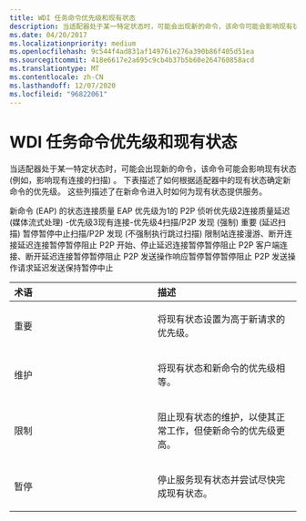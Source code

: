 ```yaml
---
title: WDI 任务命令优先级和现有状态
description: 当适配器处于某一特定状态时，可能会出现新的命令，该命令可能会影响现有状态 (例如，影响现有连接的扫描) 。
ms.date: 04/20/2017
ms.localizationpriority: medium
ms.openlocfilehash: 9c544f4ad831af149761e276a390b86f405d51ea
ms.sourcegitcommit: 418e6617e2a695c9cb4b37b5b60e264760858acd
ms.translationtype: MT
ms.contentlocale: zh-CN
ms.lasthandoff: 12/07/2020
ms.locfileid: "96822061"
---
```

# <a name="wdi-task-command-priority-and-existing-state"></a>WDI 任务命令优先级和现有状态


当适配器处于某一特定状态时，可能会出现新的命令，该命令可能会影响现有状态 (例如，影响现有连接的扫描) 。 下表描述了如何根据适配器中的现有状态确定新命令的优先级。 这些列描述了在新命令进入时如何为现有状态提供服务。

新命令 (EAP) 的状态连接质量 EAP 优先级为1的 P2P 侦听优先级2连接质量延迟 (媒体流式处理) -优先级3现有连接-优先级4扫描/P2P 发现 (强制) 重要 (延迟扫描) 暂停暂停中止扫描/P2P 发现 (不强制执行跳过扫描) 限制站连接漫游、断开连接延迟连接暂停暂停阻止 P2P 开始、停止延迟连接暂停暂停阻止 P2P 客户端连接、断开延迟连接暂停暂停阻止 P2P 发送操作响应暂停暂停暂停阻止 P2P 发送操作请求延迟发送保持暂停中止
 

<table>
<colgroup>
<col width="50%" />
<col width="50%" />
</colgroup>
<thead>
<tr class="header">
<th align="left">术语</th>
<th align="left">描述</th>
</tr>
</thead>
<tbody>
<tr class="odd">
<td align="left"><p>重要</p></td>
<td align="left"><p>将现有状态设置为高于新请求的优先级。</p></td>
</tr>
<tr class="even">
<td align="left"><p>维护</p></td>
<td align="left"><p>将现有状态和新命令的优先级相等。</p></td>
</tr>
<tr class="odd">
<td align="left"><p>限制</p></td>
<td align="left"><p>阻止现有状态的维护，以使其正常工作，但使新命令的优先级更高。</p></td>
</tr>
<tr class="even">
<td align="left"><p>暂停</p></td>
<td align="left"><p>停止服务现有状态并尝试尽快完成现有状态。</p></td>
</tr>
</tbody>
</table>

 

 

 





